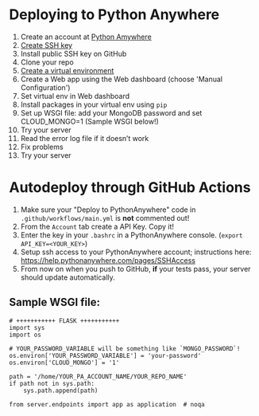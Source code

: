 # Deploying to Python Anywhere

1. Create an account at [Python Amywhere](https://www.pythonanywhere.com/)
1. [Create SSH key](https://help.pythonanywhere.com/pages/ExternalVCS/)
1. Install public SSH key on GitHub
1. Clone your repo
1. [Create a virtual environment](https://help.pythonanywhere.com/pages/Virtualenvs/)
1. Create a Web app using the Web dashboard (choose 'Manual Configuration')
1. Set virtual env in Web dashboard
1. Install packages in your virtual env using `pip`
1. Set up WSGI file: add your MongoDB password and set CLOUD_MONGO=1 (Sample WSGI below!)
1. Try your server
1. Read the error log file if it doesn’t work
1. Fix problems
1. Try your server

# Autodeploy through GitHub Actions
1. Make sure your "Deploy to PythonAnywhere" code in `.github/workflows/main.yml` is **not** commented out!
1. From the `Account` tab create a API Key. Copy it!
1. Enter the key in your `.bashrc` in a PythonAnywhere console. (`export API_KEY=<YOUR_KEY>`)
1. Setup ssh access to your PythonAnywhere account; instructions here: https://help.pythonanywhere.com/pages/SSHAccess
1. From now on when you push to GitHub, **if** your tests pass, your server should update automatically.

## Sample WSGI file:

```
# +++++++++++ FLASK +++++++++++
import sys
import os

# YOUR_PASSWORD_VARIABLE will be something like `MONGO_PASSWORD`!
os.environ['YOUR_PASSWORD_VARIABLE'] = 'your-password'
os.environ['CLOUD_MONGO'] = '1'

path = '/home/YOUR_PA_ACCOUNT_NAME/YOUR_REPO_NAME'
if path not in sys.path:
    sys.path.append(path)

from server.endpoints import app as application  # noqa
```


